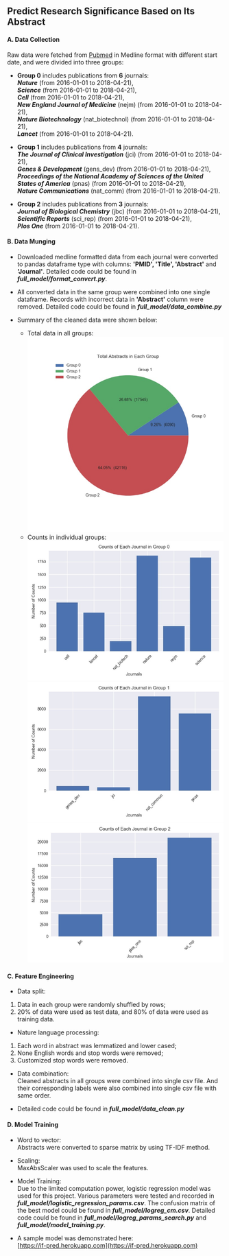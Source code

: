 ## **Predict Research Significance Based on Its Abstract**

#### A. Data Collection  
Raw data were fetched from [Pubmed](https://www.ncbi.nlm.nih.gov/pubmed/) in Medline format with different start date, and were divided into three groups:  
  * **Group 0** includes publications from **6** journals:  
  ***Nature*** (from 2016-01-01 to 2018-04-21),<br>***Science*** (from 2016-01-01 to 2018-04-21),<br>***Cell*** (from 2016-01-01 to 2018-04-21),<br>***New England Journal of Medicine*** (nejm) (from 2016-01-01 to 2018-04-21),<br>***Nature Biotechnology*** (nat_biotechnol) (from 2016-01-01 to 2018-04-21),<br>***Lancet*** (from 2016-01-01 to 2018-04-21).<br>

* **Group 1** includes publications from **4** journals: <br>
***The Journal of Clinical Investigation*** (jci) (from 2016-01-01 to 2018-04-21),<br>***Genes & Development*** (gens_dev) (from 2016-01-01 to 2018-04-21),<br>***Proceedings of the National Academy of Sciences of the United States of America*** (pnas) (from 2016-01-01 to 2018-04-21),<br>***Nature Communications*** (nat_comm) (from 2016-01-01 to 2018-04-21).<br>

* **Group 2** includes publications from **3** journals: <br>
***Journal of Biological Chemistry*** (jbc) (from 2016-01-01 to 2018-04-21),<br>***Scientific Reports*** (sci_rep) (from 2016-01-01 to 2018-04-21),<br>***Plos One*** (from 2016-01-01 to 2018-04-21).<br>


#### B. Data Munging
* Downloaded medline formatted data from each journal were converted to pandas dataframe type with columns: **'PMID', 'Title', 'Abstract'** and **'Journal'**. Detailed code could be found in ***full_model/format_convert.py***.<br>

* All converted data in the same group were combined into one single dataframe. Records with incorrect data in **'Abstract'** column were removed. Detailed code could be found in ***full_model/data_combine.py***<br>

* Summary of the cleaned data were shown below:<br>
    * Total data in all groups:<br>
    ![](total_count.jpg)<br>
    * Counts in individual groups:<br>
    ![](0_counts.jpg)
    ![](1_counts.jpg)
    ![](2_counts.jpg)<br>

#### C. Feature Engineering
* Data split:
 1. Data in each group were randomly shuffled by rows;
 2. 20% of data were used as test data, and 80% of data were used as training data.<br>

* Nature language processing:
 1. Each word in abstract was lemmatized and lower cased;
 2. None English words and stop words were removed;
 3. Customized stop words were removed. <br>  

* Data combination:<br>
    Cleaned abstracts in all groups were combined into single csv file. And their corresponding labels were also combined into single csv file with same order.   <br>

* Detailed code could be found in ***full_model/data_clean.py***

#### D. Model Training
* Word to vector:<br>
Abstracts were converted to sparse matrix by using TF-IDF method.

* Scaling:<br>
MaxAbsScaler was used to scale the features.

* Model Training:<br>
Due to the limited computation power, logistic regression model was used for this project. Various parameters were tested and recorded in ***full_model/logistic_regression_params.csv***. The confusion matrix of the best model could be found in ***full_model/logreg_cm.csv***. Detailed code could be found in ***full_model/logreg_params_search.py*** and ***full_model/model_training.py***.

* A sample model was demonstrated here:<br>
[https://if-pred.herokuapp.com](https://if-pred.herokuapp.com)
